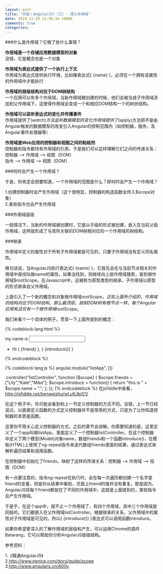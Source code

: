 ```yaml
---
layout: post
title: "开始！AngularJS!（三）- 深入作用域"
date: 2014-12-26 22:58:34 +0800
comments: true
categories: 
---
```

###什么是作用域？它做了些什么事情？

**作用域是一个存储应用数据模型的对象**   
没错，它是概念也是一个对象

**作用域为表达式提供了一个执行上下文**   
作用域为表达式提供执行环境，比如像表达式{ {name} }，必须在一个拥有该属性的作用域中才能执行

**作用域的层级结构对应于DOM树结构**   
一个应用可以有多个作用域，当新作用域被创建的时候，他们会被当成子作用域添加到父作用域下，这使得作用域会变成一个和相应DOM结构一个的树状结构。   

**作用域可以监听表达式的变化并传播事件**    
作用域提供了($watch)方法监听数据模型的变化  
作用域提供了($apply)方法把不是由Angular触发的数据模型的改变引入Angular的控制范围内（如控制器，服务，及Angular事件处理器等）

**作用域是Web应用的控制器和视图之间的粘结剂**  
控制器和指令都持有作用域的引用，于是我们可以这样理解它们之间的传递关系：  
控制器 --> 作用域 --> 视图（DOM）  
指令 --> 作用域 --> 视图（DOM）

###何时会产生一个作用域？

于是，你肯定会想要知道，一个作用域的范围是什么？即何时会产生一个作用域？

1.创建控制器时会产生作用域（这个很明显，控制器的构造函数会传入$scope对象）   
2.某些指令也会产生作用域   

###作用域层级

一般情况下，当新的作用域被创建时，它是以子级的形式被创建，嵌入在当前父级作用域，这样就形成了与其所关联的DOM树相对应的一个作用域的树结构。

###继承

作用域中定义的属性对于所有子作用域都是可见的，只要子作用域没有定义同名属性。

换句话说，当AngularJS执行表达式{ {name} }，它首先会在与当前节点相关的作用域中查找叫做name的属性。如果没找到，则继续向上层作用域搜索，直到根作用域$rootScope。在Javascript中，这被称为原型类型的继承，子作用域以原型的形式继承自父作用域。

上面引入了一个新的概念和对象根作用域$rootScope，正如上面所介绍的，作用域的结构对应于DOM结构，那么最顶层，就和DOM树有根节点一样，每个Angular应用有且仅有一个 根作用域$rootScope。

我们来看个一个具体的例子，贯穿一下上面所提到的概念：


{% codeblock lang:html %}
<body ng-app="listApp">
    <div ng-controller="listController">
        my name is <input type="text" ng-model="name"/>
        <ul ng-repeat="friend in friends">
            <li>Hi { {friend} }, { {introduce()} }</li>
        </ul>
    </div>
</body>
{% endcodeblock %}

{% codeblock lang:js %}
angular.module("listApp", [])

.controller("listController", function ($scope) {
    $scope.friends = ["Lily","Kate","Mike"];
    $scope.introduce = function() {
        return "this is " + $scope.name + ".";
    };
});
{% endcodeblock %}
在jsfiddle中查看，http://jsfiddle.net/benweizhu/wLufL8p1/1/

在这个例子中，你可能会看到和上一节定义控制器的方式不同。没错，上一节已经说过，以直接定义函数的方式定义控制器并不是常用的方式，只是为了让你知道控制器的本质是函数。

这里你不用关心定义控制器的方式，之后的章节会讲解。你需要知道的是，这里定义了一个app叫做listApp，里面定义了一个控制器listController。在这个控制器中定义了两个模型(Model)对象name，数组friends和一个函数introduce()，在模板(HTML)上使用了ng-repeat指令来迭代数组friends里面的结果，通过表达式来解析遍历结果和调用函数。

在控制器中初始化了friends，映射了这样的传递关系：控制器 --> 作用域 --> 视图（DOM）

有一点要注意的，指令ng-repeat在执行时，会在每一次遍历都创建一个名字是friend的变量，但是你从结果中看到，页面上friend的值并没有重复。那是因为，AngularJS将每个friend都放在了不同的作用域中，这就是上面提到的，某些指令会产生作用域。

于是乎，在这个app中，就不止一个作用域了，有四个作用域，其中三个作用域是同级的，它们都嵌入在父作用域listController。根据继承的关系，父作用域中的属性对子作用域是可见的，所以{ {introduce()} }表达式可以调用函数introduce。


如果你希望更深入的了解作用域的层级和产生，可以运用Chrome的插件Batarang，它可以帮助你分析AngularJS层级结构。


参考资料：


1.《精通AngularJS》  
2.http://www.ngnice.com/docs/guide/scope   
3.http://www.angularjs.cn/A00y



